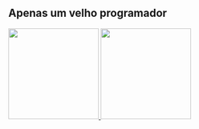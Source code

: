 ## Apenas um velho programador
 <div>
  <a href="https://github.com/olddeveloper80">
  <img height="180em" src="https://github-readme-stats.vercel.app/api?username=olddeveloper80i&show_icons=true&theme=dracula&include_all_commits=true&count_private=true"/>
  <img height="180em" src="https://github-readme-stats.vercel.app/api/top-langs/?username=olddeveloper80&layout=compact&langs_count=7&theme=dracula"/>
</div>
